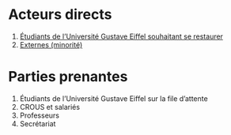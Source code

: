 # Acteurs directs

1. [Étudiants de l’Université Gustave Eiffel souhaitant se restaurer](Etudiant.md)
2. [Externes (minorité)](Externe.md)

# Parties prenantes

1. Étudiants de l’Université Gustave Eiffel sur la file d’attente
2. CROUS et salariés
3. Professeurs
4. Secrétariat
